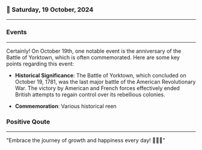 ### 📅 Saturday, 19 October, 2024
------
### Events
------
Certainly! On October 19th, one notable event is the anniversary of the Battle of Yorktown, which is often commemorated. Here are some key points regarding this event:

- **Historical Significance**: The Battle of Yorktown, which concluded on October 19, 1781, was the last major battle of the American Revolutionary War. The victory by American and French forces effectively ended British attempts to regain control over its rebellious colonies.

- **Commemoration**: Various historical reen
### Positive Qoute
------
"Embrace the journey of growth and happiness every day! 🌟✨🌿"
